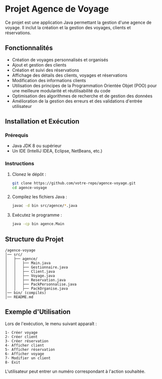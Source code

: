 # Projet Agence de Voyage

Ce projet est une application Java permettant la gestion d'une agence de voyage. Il inclut la création et la gestion des voyages, clients et réservations.

## Fonctionnalités
- Création de voyages personnalisés et organisés
- Ajout et gestion des clients
- Création et suivi des réservations
- Affichage des détails des clients, voyages et réservations
- Modification des informations clients
- Utilisation des principes de la Programmation Orientée Objet (POO) pour une meilleure modularité et réutilisabilité du code
- Optimisation des algorithmes de recherche et de gestion des données
- Amélioration de la gestion des erreurs et des validations d'entrée utilisateur

## Installation et Exécution
### Prérequis
- Java JDK 8 ou supérieur
- Un IDE (IntelliJ IDEA, Eclipse, NetBeans, etc.)

### Instructions
1. Clonez le dépôt :
   ```bash
   git clone https://github.com/votre-repo/agence-voyage.git
   cd agence-voyage
   ```
2. Compilez les fichiers Java :
   ```bash
   javac -d bin src/agence/*.java
   ```
3. Exécutez le programme :
   ```bash
   java -cp bin agence.Main
   ```

## Structure du Projet
```
/agence-voyage
│── src/
│   ├── agence/
│   │   ├── Main.java
│   │   ├── Gestionnaire.java
│   │   ├── Client.java
│   │   ├── Voyage.java
│   │   ├── Reservation.java
│   │   ├── PackPersonnalise.java
│   │   ├── PackOrganise.java
│── bin/ (compilés)
│── README.md
```

## Exemple d'Utilisation
Lors de l'exécution, le menu suivant apparaît :
```
1- Créer voyage
2- Créer client
3- Créer réservation
4- Afficher client
5- Afficher réservation
6- Afficher voyage
7- Modifier un client
8- Exit
```
L'utilisateur peut entrer un numéro correspondant à l'action souhaitée.
